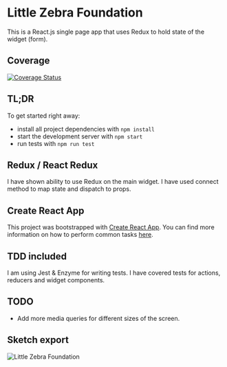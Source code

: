 # Little Zebra Foundation

This is a React.js single page app that uses Redux to hold state of the widget (form).

## Coverage

[![Coverage Status](https://coveralls.io/repos/github/lukasz81/LZF/badge.svg?branch=master)](https://coveralls.io/github/lukasz81/LZF?branch=master)

## TL;DR

To get started right away:

* install all project dependencies with `npm install`
* start the development server with `npm start`
* run tests with `npm run test`

## Redux / React Redux

I have shown ability to use Redux on the main widget.
I have used connect method to map state and dispatch to props.

## Create React App

This project was bootstrapped with [Create React App](https://github.com/facebookincubator/create-react-app). You can find more information on how to perform common tasks [here](https://github.com/facebookincubator/create-react-app/blob/master/packages/react-scripts/template/README.md).

## TDD included

I am using Jest & Enzyme for writing tests.
I have covered tests for actions, reducers and widget components.

## TODO

* Add more media queries for different sizes of the screen.

## Sketch export

<img src="https://szczepan.me/extras/little_zebra_foundation/little_zebra.jpg" alt="Little Zebra Foundation" />



